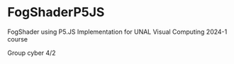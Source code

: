 # FogShaderP5JS
FogShader using P5.JS Implementation for UNAL Visual Computing 2024-1 course

Group cyber 4/2
